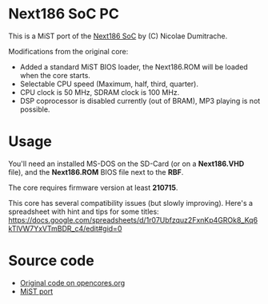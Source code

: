 # Next186 SoC PC

This is a MiST port of the [Next186 SoC](https://opencores.org/projects/next186_soc_pc) by (C) Nicolae Dumitrache.

Modifications from the original core:

- Added a standard MiST BIOS loader, the Next186.ROM will be loaded when the core starts.
- Selectable CPU speed (Maximum, half, third, quarter).
- CPU clock is 50 MHz, SDRAM clock is 100 MHz.
- DSP coprocessor is disabled currently (out of BRAM), MP3 playing is not possible.

# Usage

You'll need an installed MS-DOS on the SD-Card (or on a **Next186.VHD** file),
and the **Next186.ROM** BIOS file next to the **RBF**.

The core requires firmware version at least **210715**.

This core has several compatibility issues (but slowly improving). Here's a spreadsheet with
hint and tips for some titles:
https://docs.google.com/spreadsheets/d/1r07Ubfzquz2FxnKp4GROk8_Kq6kTlVW7YxVTmBDR_c4/edit#gid=0

# Source code

- [Original code on opencores.org](https://opencores.org/projects/next186_soc_pc)
- [MiST port](https://github.com/gyurco/Next186)
